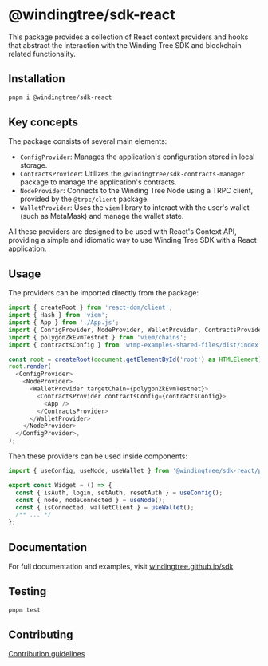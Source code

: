 # @windingtree/sdk-react

This package provides a collection of React context providers and hooks that abstract the interaction with the Winding Tree SDK and blockchain related functionality.

## Installation

```bash
pnpm i @windingtree/sdk-react
```

## Key concepts

The package consists of several main elements:

- `ConfigProvider`: Manages the application's configuration stored in local storage.
- `ContractsProvider`: Utilizes the `@windingtree/sdk-contracts-manager` package to manage the application's contracts.
- `NodeProvider`: Connects to the Winding Tree Node using a TRPC client, provided by the `@trpc/client` package.
- `WalletProvider`: Uses the `viem` library to interact with the user's wallet (such as MetaMask) and manage the wallet state.

All these providers are designed to be used with React's Context API, providing a simple and idiomatic way to use Winding Tree SDK with a React application.

## Usage

The providers can be imported directly from the package:

```typescript
import { createRoot } from 'react-dom/client';
import { Hash } from 'viem';
import { App } from './App.js';
import { ConfigProvider, NodeProvider, WalletProvider, ContractsProvider } from '@windingtree/sdk-react/providers';
import { polygonZkEvmTestnet } from 'viem/chains';
import { contractsConfig } from 'wtmp-examples-shared-files/dist/index.js';

const root = createRoot(document.getElementById('root') as HTMLElement);
root.render(
  <ConfigProvider>
    <NodeProvider>
      <WalletProvider targetChain={polygonZkEvmTestnet}>
        <ContractsProvider contractsConfig={contractsConfig}>
          <App />
        </ContractsProvider>
      </WalletProvider>
    </NodeProvider>
  </ConfigProvider>,
);
```

Then these providers can be used inside components:

```typescript
import { useConfig, useNode, useWallet } from '@windingtree/sdk-react/providers';

export const Widget = () => {
  const { isAuth, login, setAuth, resetAuth } = useConfig();
  const { node, nodeConnected } = useNode();
  const { isConnected, walletClient } = useWallet();
  /** ... */
};
```

## Documentation

For full documentation and examples, visit [windingtree.github.io/sdk](https://windingtree.github.io/sdk)

## Testing

```bash
pnpm test
```

## Contributing

[Contribution guidelines](https://windingtree.github.io/sdk/#/docs/contribution)
